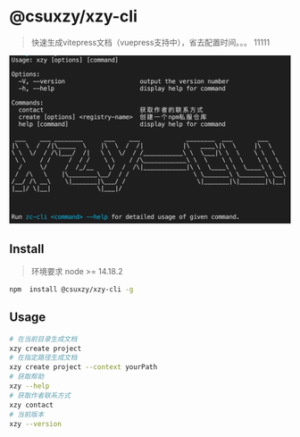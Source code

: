 # @csuxzy/xzy-cli
> 快速生成vitepress文档（vuepress支持中），省去配置时间。。。
> 11111

<img src="./public/detail.png" style="zoom:50%;" />

## Install
> 环境要求 node >= 14.18.2

```sh
npm  install @csuxzy/xzy-cli -g
```

## Usage

```sh
# 在当前目录生成文档
xzy create project
# 在指定路径生成文档
xzy create project --context yourPath
# 获取帮助
xzy --help
# 获取作者联系方式
xzy contact
# 当前版本
xzy --version
```
